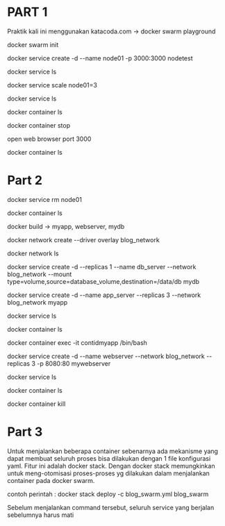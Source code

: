 # PART 1

Praktik kali ini menggunakan katacoda.com -> docker swarm playground

docker swarm init

docker service create -d --name node01 -p 3000:3000 nodetest

docker service ls

docker service scale node01=3

docker service ls

docker container ls

docker container stop <idcontainer>


open web browser port 3000

docker container ls

# Part 2

docker service rm node01

docker container ls


docker build -> myapp, webserver, mydb

docker network create --driver overlay blog_network

docker network ls

docker service create -d --replicas 1 --name db_server --network blog_network --mount type=volume,source=database_volume,destination=/data/db mydb

docker service create -d --name app_server --replicas 3 --network blog_network myapp

docker service ls

docker container ls

docker container exec -it contidmyapp /bin/bash

docker service create -d --name webserver --network blog_network --replicas 3 -p 8080:80 mywebserver

docker service ls

docker container ls

docker container kill <idcontainer>
  
# Part 3
Untuk menjalankan beberapa container sebenarnya ada mekanisme yang dapat membuat seluruh proses bisa dilakukan dengan 1 file konfigurasi yaml. Fitur ini adalah docker stack. Dengan docker stack memungkinkan untuk meng-otomisasi proses-proses yg dilakukan dalam menjalankan container pada docker swarm.

contoh perintah :
docker stack deploy -c blog_swarm.yml blog_swarm

Sebelum menjalankan command tersebut, seluruh service yang berjalan sebelumnya harus mati




